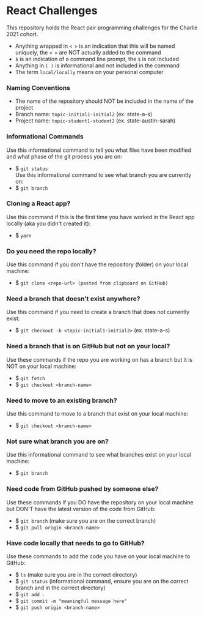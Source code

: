 # React Challenges

This repository holds the React pair programming challenges for the Charlie 2021 cohort.

- Anything wrapped in `< >` is an indication that this will be named uniquely, the `< >` are NOT actually added to the command
- `$` is an indication of a command line prompt, the `$` is not included
- Anything in `( )` is informational and not included in the command
- The term `local/locally` means on your personal computer







### Naming Conventions
- The name of the repository should NOT be included in the name of the project.
- Branch name: `topic-initial1-initial2` (ex. state-a-s)
- Project name: `topic-student1-student2` (ex. state-austin-sarah)


### Informational Commands
Use this informational command to tell you what files have been modified and what phase of the git process you are on:  
- $ `git status`  
Use this informational command to see what branch you are currently on:  
- $ `git branch`


### Cloning a React app?
Use this command if this is the first time you have worked in the React app locally (aka you didn't created it):
- $ `yarn`


### Do you need the repo locally?
Use this command if you don't have the repository (folder) on your local machine:   
- $ `git clone <repo-url> (pasted from clipboard on GitHub)`


### Need a branch that doesn't exist anywhere?
Use this command if you need to create a branch that does not currently exist:  
- $ `git checkout -b <topic-initial1-initial2>` (ex. state-a-s)


### Need a branch that is on GitHub but not on your local?
Use these commands if the repo you are working on has a branch but it is NOT on your local machine:  
- $ `git fetch`
- $ `git checkout <branch-name>`


### Need to move to an existing branch?
Use this command to move to a branch that exist on your local machine:  
- $ `git checkout <branch-name>`  


### Not sure what branch you are on?
Use this informational command to see what branches exist on your local machine:  
- $ `git branch`


### Need code from GitHub pushed by someone else?
Use these commands if you DO have the repository on your local machine but DON'T have the latest version of the code from GitHub:
- $ `git branch` (make sure you are on the correct branch)
- $ `git pull origin <branch-name>`


### Have code locally that needs to go to GitHub?
Use these commands to add the code you have on your local machine to GitHub:
- $ `ls` (make sure you are in the correct directory)
- $ `git status` (informational command, ensure you are on the correct branch and in the correct directory)
- $ `git add .`
- $ `git commit -m "meaningful message here"`
- $ `git push origin <branch-name>`
